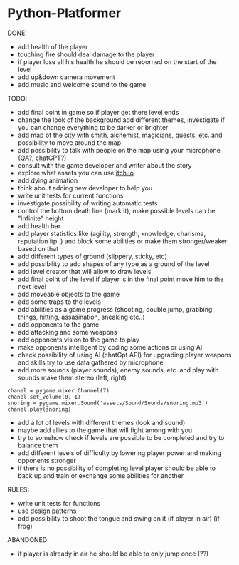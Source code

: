 # Python-Platformer


DONE:
- add health of the player
- touching fire should deal damage to the player
- if player lose all his health he should be reborned on the start of the level
- add up&down camera movement
- add music and welcome sound to the game

TODO:
- add final point in game so if player get there level ends
- change the look of the background add different themes, investigate if you can change everything to be darker or brighter
- add map of the city with smith, alchemist, magicians, quests, etc. and possibility to move around the map
- add possibility to talk with people on the map using your microphone (QA?, chatGPT?)
- consult with the game developer and writer about the story
- explore what assets you can use [itch.io](https://itch.io/game-assets)
- add dying animation
- think about adding new developer to help you
- write unit tests for current functions
- investigate possibility of writing automatic tests
- control the bottom death line (mark it), make possible levels can be "infinite" height
- add health bar
- add player statistics like (agility, strength, knowledge, charisma, reputation itp..) and block some abilities or make them stronger/weaker based on that
- add different types of ground (slippery, sticky, etc)
- add possibility to add shapes of any type as a ground of the level
- add level creator that will allow to draw levels
- add final point of the level if player is in the final point move him to the next level
- add moveable objects to the game
- add some traps to the levels
- add abilities as a game progress (shooting, double jump, grabbing things, hitting, assasination, sneaking etc..)
- add opponents to the game
- add attacking and some weapons
- add opponents vision to the game to play 
- make opponents intelligent by coding some actions or using AI
- check possibility of using AI (chatGpt API) for upgrading player weapons and skills try to use data gathered by microphone
- add more sounds (player sounds), enemy sounds, etc. and play with sounds make them stereo (left, right)
```
chanel = pygame.mixer.Channel(7)
chanel.set_volume(0, 1)
snoring = pygame.mixer.Sound('assets/Sound/Sounds/snoring.mp3')
chanel.play(snoring)
```
- add a lot of levels with different themes (look and sound)
- maybe add allies to the game that will fight among with you
- try to somehow check if levels are possible to be completed and try to balance them
- add different levels of difficulty by lowering player power and making opponents stronger
- if there is no possibility of completing level player should be able to back up and train or exchange some abilities for another


RULES:
- write unit tests for functions
- use design patterns
- add possibility to shoot the tongue and swing on it (if player in air) (if frog)



ABANDONED:
- if player is already in air he should be able to only jump once (??)